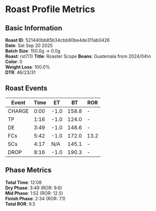# Roast Profile Metrics

## Basic Information
**Roast ID**: 521440bb85b34cbb80be4de311ab0426  
**Date**: Sat Sep 20 2025  
**Batch Size**: 150.0g → 0.0g  
**Roast**: rst7(1)
**Title**: Roaster Scope
**Beans**: Guatemala from 2024/04\n  
**Color**: 0  
**Weight Loss**: 100.0%  
**DTR**: 46/23/31  

## Roast Events

| Event | Time | ET | BT | ROR |
|-------|------|----|----|-----|
| CHARGE | 0:00 | -1.0 | 158.8 | - |
| TP | 1:16 | -1.0 | 124.0 | - |
| DE | 3:49 | -1.0 | 148.6 | - |
| FCs | 5:42 | -1.0 | 172.0 | 13.2 |
| SCs | 4:17 | N/A | 145.1 | - |
| DROP | 8:16 | -1.0 | 190.3 | - |

## Phase Metrics
**Total Time**: 12:08  
**Dry Phase**: 3:49 (ROR: 9.6)  
**Mid Phase**: 1:52 (ROR: 12.5)  
**Finish Phase**: 2:34 (ROR: 7.1)  
**Total ROR**: 9.5  
